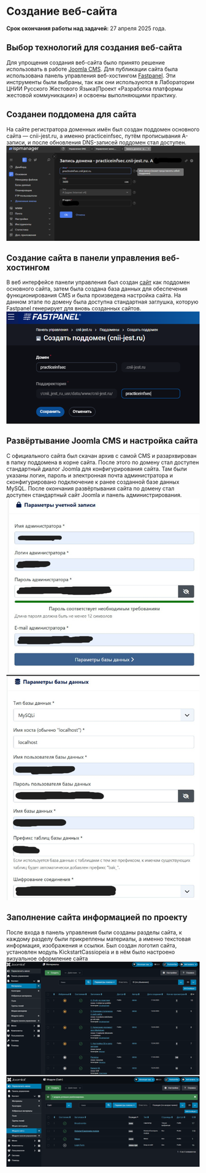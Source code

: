 # Создание веб-сайта
**Срок окончания работы над задачей:** 27 апреля 2025 года.

## Выбор технологий для создания веб-сайта
Для упрощения создания веб-сайта было принято решение использовать в работе [Joomla CMS](https://www.joomla.org). Для публикации сайта была использована 
панель управления веб-хостингом [Fastpanel](https://fastpanel.direct/). Эти инструменты были выбраны, так как они используются в Лаборатории ЦНИИ Русского Жестового Языка(Проект «Разработка платформы жестовой коммуникации») и освоены выполняющими практику.

## Созданеи поддомена для сайта
На сайте регистратора доменных имён был создан поддомен основного сайта — cnii-jest.ru, а именно practiceinfsec, путём прописывания А-записи, и после обновления DNS-записей
поддомен стал доступен.
![создание поддомена](media/а_запись.png)

## Создание сайта в панели управления веб-хостингом
В веб интерфейсе панели управления был создан [сайт](practiceinfsec.cnii-jest.ru/) как поддомен основного сайта, затем была создана база данных для обеспечения функционирования CMS и была произведена настройка сайта. На данном этапе по домену была доступна стандартная заглушка, которую Fastpanel генерирует для вновь созданных сайтов.
![создание сайта](media/создание_сайта_фп.png)

## Развёртывание Joomla CMS и настройка сайта
С официального сайта был скачан архив с самой CMS и разархвирован в папку поддомена в корне сайта. После этого по домену стал доступен стандартный диалог Joomla для конфигурирования сайта. Там были указаны логин, пароль и электронная почта администратора и сконфигурировано подключение к ранее созданной базе данных MySQL. После окончания развёртывания сайта по домену стал доступен стандартный сайт Joomla и панель администрирования.
![создание админа](media/photo.jpg)
![подключение базы данных](media/image.png)

## Заполнение сайта информацией по проекту
После входа в панель управления были созданы разделы сайта, к каждому разделу были прикреплены материалы, а именно текстовая информация, изображения и ссылки. Был создан логотип сайта, установлен модуль KickstartCassiopeia и в нём было настроено визуальное оформление сайта
![джумла контент](media/джумла_материалы.png)
![джумла модули](media/джумла_модули.png)
